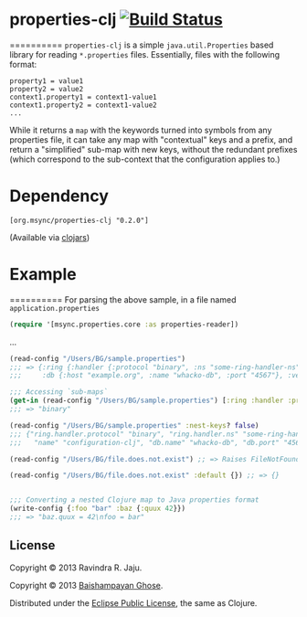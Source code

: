 # properties-clj [![Build Status](https://secure.travis-ci.org/jaju/properties-clj.png)](http://travis-ci.org/jaju/properties-clj)
==========
`properties-clj` is a simple `java.util.Properties` based library for reading `*.properties` files. Essentially, files with the following format:

    property1 = value1
    property2 = value2
    context1.property1 = context1-value1
    context1.property2 = context1-value2
    ...

While it returns a `map` with the keywords turned into symbols from any properties file, it can take any map with "contextual" keys and a prefix, and return a "simplified" sub-map with new keys, without the redundant prefixes (which correspond to the sub-context that the configuration applies to.)

# Dependency
    [org.msync/properties-clj "0.2.0"]
(Available via [clojars](https://clojars.org/search?q=properties-clj))

# Example
==========
For parsing the above sample, in a file named `application.properties`

```clj
(require '[msync.properties.core :as properties-reader])
```
...
```clj
(read-config "/Users/BG/sample.properties")
;;; => {:ring {:handler {:protocol "binary", :ns "some-ring-handler-ns"}}, :name "configuration-clj",
;;;     :db {:host "example.org", :name "whacko-db", :port "4567"}, :version "0.2.4"}

;;; Accessing `sub-maps`
(get-in (read-config "/Users/BG/sample.properties") [:ring :handler :protocol])
;;; => "binary"

(read-config "/Users/BG/sample.properties" :nest-keys? false)
;;; {"ring.handler.protocol" "binary", "ring.handler.ns" "some-ring-handler-ns", "db.host" "example.org",
;;;   "name" "configuration-clj", "db.name" "whacko-db", "db.port" "4567", "version" "0.2.4"}

(read-config "/Users/BG/file.does.not.exist") ;; => Raises FileNotFoundException

(read-config "/Users/BG/file.does.not.exist" :default {}) ;; => {}


;;; Converting a nested Clojure map to Java properties format
(write-config {:foo "bar" :baz {:quux 42}})
;;; => "baz.quux = 42\nfoo = bar"
```

## License
Copyright &copy; 2013 Ravindra R. Jaju.

Copyright &copy; 2013 [Baishampayan Ghose](http://freegeek.in).

Distributed under the [Eclipse Public License](http://www.eclipse.org/legal/epl-v10.html), the same as Clojure.
